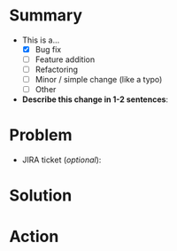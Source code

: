 <!--
    Hello! Thanks for submitting a pull request to ListenBrainz. We appreciate
    your time and interest in helping our project!

    Use this template to help us review your change. Not everything is required,
    depending on your change. Keep or delete what is relevant for your change.
    Remember that it helps us review if you give more helpful info for us to
    understand your change.
    
    Ensure that you've read through and followed the Contributing Guidelines, in
    ./github/CONTRIBUTING.md.
-->

# Summary

<!--
    Update the checkbox with an [x] for the type of contribution you are making.
-->

* This is a…
    * [x] Bug fix
    * [ ] Feature addition
    * [ ] Refactoring
    * [ ] Minor / simple change (like a typo)
    * [ ] Other
* **Describe this change in 1-2 sentences**:

# Problem

<!-- 
    Anything that helps us understand why you are making this change goes here.
    What problem are you trying to fix? What does this change address?
-->

* JIRA ticket (_optional_): <!-- [LB-XXX](https://tickets.metabrainz.org/browse/LB-XXX) -->


# Solution

<!--
    The details of your change. Talk about technical details, considerations, or
    other interesting points. If you have a lot to say, be more detailed in this
    section.
-->


# Action

<!--
    Other than merging your change, do you want / need us to do anything else
    with your change? This could include reviewing a specific part of your PR.
-->


